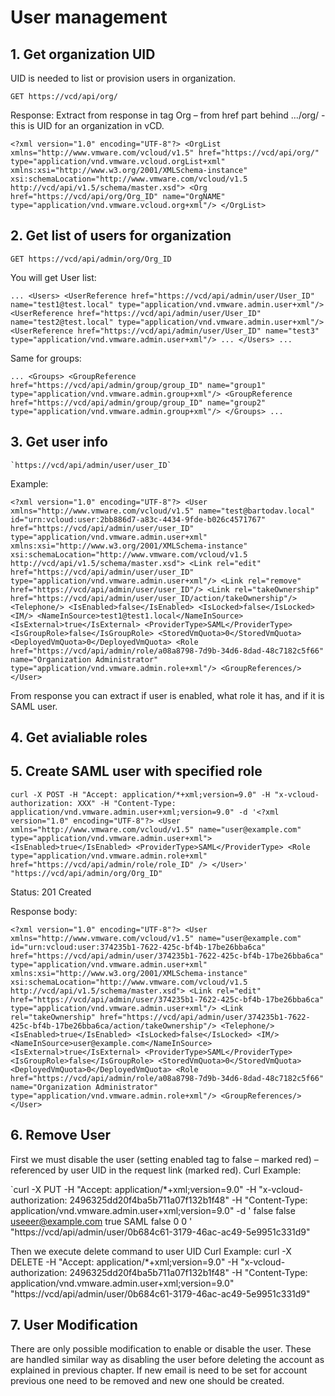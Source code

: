 # User management

## 1. Get organization UID
UID is needed to list or provision users in organization.

`GET https://vcd/api/org/`

Response:
Extract from response in tag Org – from href part behind …/org/ - this is UID for an organization in vCD.

`<?xml version="1.0" encoding="UTF-8"?>
<OrgList xmlns="http://www.vmware.com/vcloud/v1.5" href="https://vcd/api/org/" type="application/vnd.vmware.vcloud.orgList+xml" xmlns:xsi="http://www.w3.org/2001/XMLSchema-instance" xsi:schemaLocation="http://www.vmware.com/vcloud/v1.5 http://vcd/api/v1.5/schema/master.xsd">
    <Org href="https://vcd/api/org/Org_ID" name="OrgNAME" type="application/vnd.vmware.vcloud.org+xml"/>
</OrgList>`


## 2. Get list of users for organization

`GET https://vcd/api/admin/org/Org_ID`

You will get User list:

  `
  ...
  <Users>
        <UserReference href="https://vcd/api/admin/user/User_ID" name="test1@test.local" type="application/vnd.vmware.admin.user+xml"/>
        <UserReference href="https://vcd/api/admin/user/User_ID" name="test2@test.local" type="application/vnd.vmware.admin.user+xml"/>
        <UserReference href="https://vcd/api/admin/user/User_ID" name="test3" type="application/vnd.vmware.admin.user+xml"/>
        ...
    </Users>
    ...
    `

Same for groups:

`
...
<Groups>
        <GroupReference href="https://vcd/api/admin/group/group_ID" name="group1" type="application/vnd.vmware.admin.group+xml"/>
        <GroupReference href="https://vcd/api/admin/group/group_ID" name="group2" type="application/vnd.vmware.admin.group+xml"/>
    </Groups>
...    
`

## 3. Get user info

    `https://vcd/api/admin/user/user_ID`

Example:

`<?xml version="1.0" encoding="UTF-8"?>
<User xmlns="http://www.vmware.com/vcloud/v1.5" name="test@bartodav.local" id="urn:vcloud:user:2bb886d7-a83c-4434-9fde-b026c4571767" href="https://vcd/api/admin/user/user_ID" type="application/vnd.vmware.admin.user+xml" xmlns:xsi="http://www.w3.org/2001/XMLSchema-instance" xsi:schemaLocation="http://www.vmware.com/vcloud/v1.5 http://vcd/api/v1.5/schema/master.xsd">
    <Link rel="edit" href="https://vcd/api/admin/user/user_ID" type="application/vnd.vmware.admin.user+xml"/>
    <Link rel="remove" href="https://vcd/api/admin/user/user_ID"/>
    <Link rel="takeOwnership" href="https://vcd/api/admin/user/user_ID/action/takeOwnership"/>
    <Telephone/>
    <IsEnabled>false</IsEnabled>
    <IsLocked>false</IsLocked>
    <IM/>
    <NameInSource>test1@test1.local</NameInSource>
    <IsExternal>true</IsExternal>
    <ProviderType>SAML</ProviderType>
    <IsGroupRole>false</IsGroupRole>
    <StoredVmQuota>0</StoredVmQuota>
    <DeployedVmQuota>0</DeployedVmQuota>
    <Role href="https://vcd/api/admin/role/a08a8798-7d9b-34d6-8dad-48c7182c5f66" name="Organization Administrator" type="application/vnd.vmware.admin.role+xml"/>
    <GroupReferences/>
</User>`
 
From response you can extract if user is enabled, what role it has, and if it is SAML user.

## 4. Get avialiable roles

## 5. Create SAML user with specified role

`curl -X POST
-H "Accept: application/*+xml;version=9.0"
-H "x-vcloud-authorization: XXX"
-H "Content-Type: application/vnd.vmware.admin.user+xml;version=9.0"
-d '<?xml version="1.0" encoding="UTF-8"?>
<User
xmlns="http://www.vmware.com/vcloud/v1.5"
name="user@example.com"
type="application/vnd.vmware.admin.user+xml">
<IsEnabled>true</IsEnabled>
<ProviderType>SAML</ProviderType>
<Role
type="application/vnd.vmware.admin.role+xml"
href="https://vcd/api/admin/role/role_ID" />
</User>'
"https://vcd/api/admin/org/Org_ID"`
 

Status: 201 Created

Response body:

`<?xml version="1.0" encoding="UTF-8"?>
<User xmlns="http://www.vmware.com/vcloud/v1.5" name="user@example.com" id="urn:vcloud:user:374235b1-7622-425c-bf4b-17be26bba6ca" href="https://vcd/api/admin/user/374235b1-7622-425c-bf4b-17be26bba6ca" type="application/vnd.vmware.admin.user+xml" xmlns:xsi="http://www.w3.org/2001/XMLSchema-instance" xsi:schemaLocation="http://www.vmware.com/vcloud/v1.5 http://vcd/api/v1.5/schema/master.xsd">
    <Link rel="edit" href="https://vcd/api/admin/user/374235b1-7622-425c-bf4b-17be26bba6ca" type="application/vnd.vmware.admin.user+xml"/>
    <Link rel="takeOwnership" href="https://vcd/api/admin/user/374235b1-7622-425c-bf4b-17be26bba6ca/action/takeOwnership"/>
    <Telephone/>
    <IsEnabled>true</IsEnabled>
    <IsLocked>false</IsLocked>
    <IM/>
    <NameInSource>user@example.com</NameInSource>
    <IsExternal>true</IsExternal>
    <ProviderType>SAML</ProviderType>
    <IsGroupRole>false</IsGroupRole>
    <StoredVmQuota>0</StoredVmQuota>
    <DeployedVmQuota>0</DeployedVmQuota>
    <Role href="https://vcd/api/admin/role/a08a8798-7d9b-34d6-8dad-48c7182c5f66" name="Organization Administrator" type="application/vnd.vmware.admin.role+xml"/>
    <GroupReferences/>
</User>`

## 6. Remove User
First we must disable the user (setting enabled tag to false – marked red) – referenced by user UID in the request link (marked red).
Curl Example:

`curl -X PUT
-H "Accept: application/*+xml;version=9.0"
-H "x-vcloud-authorization: 2496325dd20f4ba5b711a07f132b1f48"
-H "Content-Type: application/vnd.vmware.admin.user+xml;version=9.0"
-d '<?xml version="1.0" encoding="UTF-8"?>
<User xmlns="http://www.vmware.com/vcloud/v1.5" name="useeer@example.com" id="urn:vcloud:user:0b684c61-3179-46ac-ac49-5e9951c331d9" href="https://vcd/api/admin/user/0b684c61-3179-46ac-ac49-5e9951c331d9" type="application/vnd.vmware.admin.user+xml" xmlns:xsi="http://www.w3.org/2001/XMLSchema-instance" xsi:schemaLocation="http://www.vmware.com/vcloud/v1.5 http://vcd/api/v1.5/schema/master.xsd">
    <Link rel="edit" href="https://vcd/api/admin/user/0b684c61-3179-46ac-ac49-5e9951c331d9" type="application/vnd.vmware.admin.user+xml"/>
    <Link rel="takeOwnership" href="https://vcd/api/admin/user/0b684c61-3179-46ac-ac49-5e9951c331d9/action/takeOwnership"/>
    <Telephone/>
    <IsEnabled>false</IsEnabled>
    <IsLocked>false</IsLocked>
    <IM/>
    <NameInSource>useeer@example.com</NameInSource>
    <IsExternal>true</IsExternal>
    <ProviderType>SAML</ProviderType>
    <IsGroupRole>false</IsGroupRole>
    <StoredVmQuota>0</StoredVmQuota>
    <DeployedVmQuota>0</DeployedVmQuota>
    <Role href="https://vcd/api/admin/role/a08a8798-7d9b-34d6-8dad-48c7182c5f66" name="Organization Administrator" type="application/vnd.vmware.admin.role+xml"/>
    <GroupReferences/>
</User>'
"https://vcd/api/admin/user/0b684c61-3179-46ac-ac49-5e9951c331d9"
 
Then we execute delete command to user UID
Curl Example:
curl -X DELETE
-H "Accept: application/*+xml;version=9.0"
-H "x-vcloud-authorization: 2496325dd20f4ba5b711a07f132b1f48"
-H "Content-Type: application/vnd.vmware.admin.user+xml;version=9.0"
"https://vcd/api/admin/user/0b684c61-3179-46ac-ac49-5e9951c331d9"
 
## 7. User Modification
There are only possible modification to enable or disable the user.
These are handled similar way as disabling the user before deleting the account as explained in previous chapter. If new email is need to be set for account previous one need to be removed and new one should be created.
